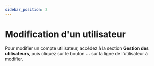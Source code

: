 ```yaml
---
sidebar_position: 2
---
```


# Modification d'un utilisateur

Pour modifier un compte utilisateur, accédez à la section **Gestion des utilisateurs**, puis cliquez sur le bouton **...** sur la ligne de l'utilisateur à modifier.  
